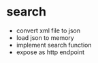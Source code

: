 # search

* convert xml file to json
* load json to memory
* implement search function
* expose as http endpoint
